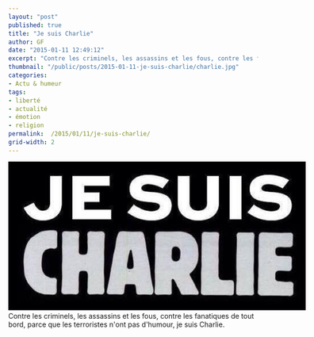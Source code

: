 ```yaml
---
layout: "post"
published: true
title: "Je suis Charlie"
author: GF
date: "2015-01-11 12:49:12"
excerpt: "Contre les criminels, les assassins et les fous, contre les fanatiques de tout bord, parce que les terroristes n'ont pas d'humour, je suis Charlie."
thumbnail: "/public/posts/2015-01-11-je-suis-charlie/charlie.jpg"
categories:
- Actu & humeur
tags:
- liberté
- actualité
- émotion
- religion
permalink:  /2015/01/11/je-suis-charlie/
grid-width: 2
---
```


<img style="max-width:600px;" src="/public/posts/2015-01-11-je-suis-charlie/charlie.jpg" /><br>Contre les criminels, les assassins et les fous, contre les fanatiques de tout bord, parce que les terroristes n'ont pas d'humour, je suis Charlie.
